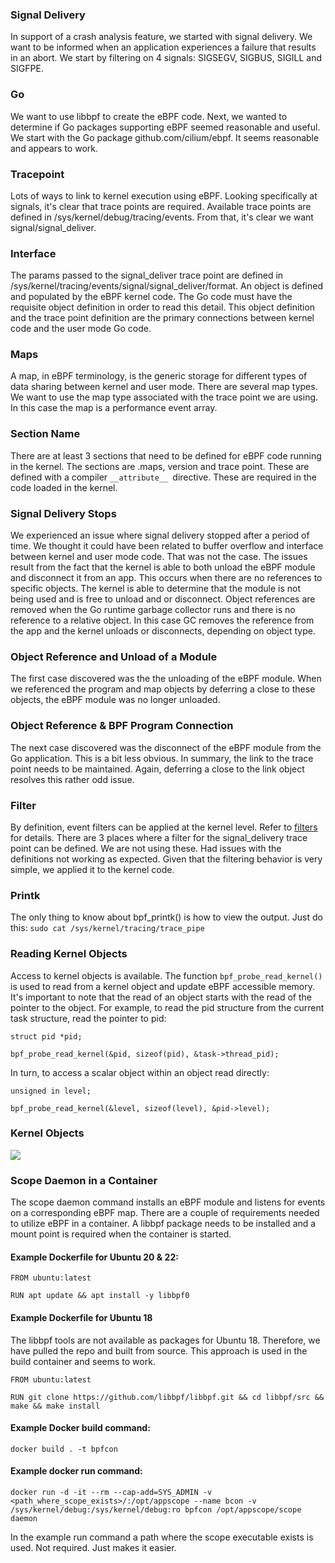 ### Signal Delivery
In support of a crash analysis feature, we started with signal delivery. We want to be informed when an application experiences a failure that results in an abort. We start by filtering on 4 signals: SIGSEGV, SIGBUS, SIGILL and SIGFPE.
### Go
We want to use libbpf to create the eBPF code. Next, we wanted to determine if Go packages supporting eBPF seemed reasonable and useful. We start with the Go package github.com/cilium/ebpf. It seems reasonable and appears to work. 
### Tracepoint
Lots of ways to link to kernel execution using eBPF. Looking specifically at signals, it's clear that trace points are required. Available trace points are defined in /sys/kernel/debug/tracing/events. From that, it's clear we want signal/signal_deliver.
### Interface
The params passed to the signal_deliver trace point are defined in /sys/kernel/tracing/events/signal/signal_deliver/format. An object is defined and populated by the eBPF kernel code. The Go code must have the requisite object definition in order to read this detail. This object definition and the trace point definition are the primary connections between kernel code and the user mode Go code.
### Maps
A map, in eBPF terminology, is the generic storage for different types of data sharing between kernel and user mode. There are several map types. We want to use the map type associated with the trace point we are using. In this case the map is a performance event array.
### Section Name
There are at least 3 sections that need to be defined for eBPF code running in the kernel. The sections are .maps, version and trace point. These are defined with a compiler  `__attribute__ `directive. These are required in the code loaded in the kernel. 
### Signal Delivery Stops
We experienced an issue where signal delivery stopped after a period of time. We thought it could have been related to buffer overflow and interface between kernel and user mode code. That was not the case. The issues result from the fact that the kernel is able to both unload the eBPF module and disconnect it from an app. This occurs when there are no references to specific objects. The kernel is able to determine that the module is not being used and is free to unload and or disconnect. Object references are removed when the Go runtime garbage collector runs and there is no reference to a relative object. In this case GC removes the reference from the app and the kernel unloads or disconnects, depending on object type. 
### Object Reference and Unload of a Module
The first case discovered was the the unloading of the eBPF module. When we referenced the program and map objects by deferring a close to these objects, the eBPF module was no longer unloaded. 
### Object Reference & BPF Program Connection
The next case discovered was the disconnect of the eBPF module from the Go application. This is a bit less obvious. In summary, the link to the trace point needs to be maintained. Again, deferring a close to the link object resolves this rather odd issue. 
### Filter
By definition, event filters can be applied at the kernel level. Refer to [filters](https://www.kernel.org/doc/html/v5.0/trace/events.html#setting-filters) for details. There are 3 places where a filter for the signal_delivery trace point can be defined. We are not using these. Had issues with the definitions not working as expected. Given that the filtering behavior is very simple, we applied it to the kernel code. 
### Printk
The only thing to know about bpf_printk() is how to view the output. Just do this:
`sudo cat /sys/kernel/tracing/trace_pipe`

### Reading Kernel Objects
Access to kernel objects is available. The function `bpf_probe_read_kernel()` is used to read from a kernel object and update eBPF accessible memory. It's important to note that the read of an object starts with the read of the pointer to the object. For example, to read the pid structure from the current task structure, read the pointer to pid:

`struct pid *pid;`

`bpf_probe_read_kernel(&pid, sizeof(pid), &task->thread_pid);`

In turn, to access a scalar object within an object read directly:

`unsigned in level;`

`bpf_probe_read_kernel(&level, sizeof(level), &pid->level);`


### Kernel Objects
[![](https://mermaid.ink/img/pako:eNp1Uk1PwzAM_SuRTyBtf6AHJLaWG6ft1qDKJGat1iRVPkBo23_HSweZppFD8my_96wkPoBymqCCncepF9taWsHruQ3RJxVFxLDvZiylnQbN-6XEgYi9J9QdwzexXD6J1UMpMlOM9EljkaSzxibzTj48zp1WWXfcfrmjWLdXPFZZ_2-3WbzO4rotnM6ioTChoquugXzJ51DYUOo2dMoZ4yyji3GdjZv2rgMrE3cyODHa_aGbu95xbbLrS3vLYNHAr8KHcsnGzIYFGPIGB82fczhnJMSeDEmoGGr0ewnSnpiXJo2RGj1E56Fib1oApug231b9xjOnHpD_2UD1gWPgLGXN6zwBeRBOPwXmvKk?type=png)](https://mermaid.live/edit#pako:eNp1Uk1PwzAM_SuRTyBtf6AHJLaWG6ft1qDKJGat1iRVPkBo23_HSweZppFD8my_96wkPoBymqCCncepF9taWsHruQ3RJxVFxLDvZiylnQbN-6XEgYi9J9QdwzexXD6J1UMpMlOM9EljkaSzxibzTj48zp1WWXfcfrmjWLdXPFZZ_2-3WbzO4rotnM6ioTChoquugXzJ51DYUOo2dMoZ4yyji3GdjZv2rgMrE3cyODHa_aGbu95xbbLrS3vLYNHAr8KHcsnGzIYFGPIGB82fczhnJMSeDEmoGGr0ewnSnpiXJo2RGj1E56Fib1oApug231b9xjOnHpD_2UD1gWPgLGXN6zwBeRBOPwXmvKk)


### Scope Daemon in a Container
The scope daemon command installs an eBPF module and listens for events on a corresponding eBPF map. There are a couple of requirements needed to utilize eBPF in a container. A libbpf package needs to be installed and a mount point is required when the container is started.

#### Example Dockerfile for Ubuntu 20 & 22:

`FROM ubuntu:latest`

`RUN apt update && apt install -y libbpf0`

#### Example Dockerfile for Ubuntu 18
The libbpf tools are not available as packages for Ubuntu 18. Therefore, we have pulled the repo and built from source. This approach is used in the build container and seems to work.

`FROM ubuntu:latest`

`RUN git clone https://github.com/libbpf/libbpf.git && cd libbpf/src && make && make install`


#### Example Docker build command:

`docker build . -t bpfcon`


#### Example docker run command:

`docker run -d -it --rm --cap-add=SYS_ADMIN -v <path_where_scope_exists>/:/opt/appscope --name bcon -v /sys/kernel/debug:/sys/kernel/debug:ro bpfcon /opt/appscope/scope daemon`

In the example run command a path where the scope executable exists is used. Not required. Just makes it easier.

